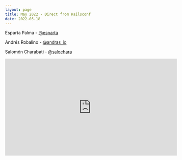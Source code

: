 ```yaml
---
layout: page
title: May 2022 - Direct from Railsconf
date: 2022-05-18
---
```


Esparta Palma - [@esparta](https://twitter.com/esparta)

Andrés Robalino - [@andras_io](https://twitter.com/andras_io)

Salomón Charabati - [@salochara](https://twitter.com/salochara)

<iframe width="560" height="315" src="https://www.youtube.com/embed/Cg5xyYa5d5M" title="YouTube video player" frameborder="0" allow="accelerometer; autoplay; clipboard-write; encrypted-media; gyroscope; picture-in-picture; web-share" allowfullscreen></iframe>
